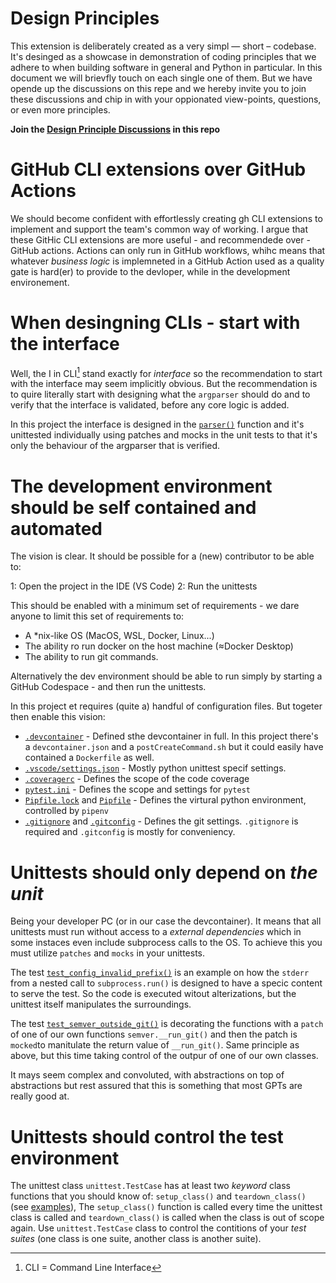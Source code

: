 # Design Principles

This extension is deliberately created as a very simpl — short – codebase. It's desinged as a showcase in demonstration of coding principles that we adhere to when building software in general and Python in particular. In this document we will brievfly touch on each single one of them. But we have opende up the discussions on this repe and we hereby invite you to join these discussions and chip in with your oppionated view-points, questions, or even more principles.

**Join the [Design Principle Discussions](https://github.com/lakruzz/gh-semver/discussions) in this repo**

# GitHub CLI extensions over GitHub Actions
We should become confident with effortlessly creating gh CLI extensions to implement and support the team's common way of working. I argue that these GitHic CLI extensions are more useful - and recommendede over - GitHub actions. Actions can only run in GitHub workflows, whihc means that whatever _business logic_ is implemneted in a GitHub Action used as a quality gate is hard(er) to provide to the devloper, while in the development environement.

# When desingning CLIs - start with the interface
Well, the I in CLI[^cli] stand exactly for _interface_ so the recommendation to start with the interface may seem implicitly obvious. But the recommendation is to quire literally start with designing what the `argparser` should do and to verify that the interface is validated, before any core logic is added.

[^cli]: CLI = Command Line Interface

In this project the interface is designed in the [`parser()`](../gh_semver.py#L29) function and it's unittested individually using patches and mocks in the unit tests to that it's only the behaviour of the argparser that is verified.

# The development environment should be self contained and automated
The vision is clear. It should be possible for a (new) contributor to be able to:

1: Open the project in the IDE (VS Code)
2: Run the unittests

This should be enabled with a minimum set of requirements - we dare anyone to limit this set of requirements to:

- A *nix-like OS (MacOS, WSL, Docker, Linux...)
- The ability ro run docker on the host machine (≈Docker Desktop)
- The ability to run git commands.

Alternatively the dev environment should be able to run simply by starting a GitHub Codespace - and then run the unittests.

In this project et requires (quite a) handful of configuration files. But togeter then enable this vision:

- [`.devcontainer`](../.devcontainer/) - Defined sthe devcontainer in full. In this project there's a `devcontainer.json` and a `postCreateCommand.sh` but it could easily have contained a `Dockerfile` as well.
- [`.vscode/settings.json`](../.vscode/settings.json) - Mostly python unittest specif settings.
- [`.coveragerc`](../.coveragerc) - Defines the scope of the code coverage
- [`pytest.ini`](../pytest.ini) - Defines the scope and settings for `pytest`
- [`Pipfile.lock`](../Pipfile.lock) and [`Pipfile`](../Pipfile) - Defines the virtural python environment, controlled by `pipenv`
- [`.gitignore`](../.gitignore) and [`.gitconfig`](../.gitconfig) - Defines the git settings. `.gitignore` is required and `.gitconfig` is mostly for conveniency.

# Unittests should only depend on _the unit_
Being your developer PC (or in our case the devcontainer). It means that all unittests must run without access to a _external dependencies_ which in some instaces even include subprocess calls to the OS. To achieve this you must utilize `patches` and `mocks` in your unittests.

The test [`test_config_invalid_prefix()`](../tests/test_gh-semver-unittest.py#L82-L90) is an example on how the `stderr` from a nested call to `subprocess.run()` is designed to have a specic content to serve the test. So the code is executed witout alterizations, but the unittest itself manipulates the surroundings.

The test [`test_semver_outside_git()`](../tests/test_gh-semver-unittest.py#L193-L204) is decorating the functions with a `patch` of one of our own functions `semver.__run_git()` and then the patch is `mocked`to manitulate the return value of `__run_git()`. Same principle as above, but this time taking control of the outpur of one of our own classes.

It mays seem complex and convoluted, with abstractions on top of abstractions but rest assured that this is something that most GPTs are really good at.

# Unittests should control the test environment

The unittest class `unittest.TestCase` has at least two _keyword_ class functions that you should know of: `setup_class()` and `teardown_class()` (see [examples](https://github.com/lakruzz/gh-semver/blob/a8c079b7a67db25fc58a48e841d961d7af758064/tests/test_gh-semver-smoketest.py#L10-L24)), The `setup_class()` function is called every time the unittest class is called and `teardown_class()` is called when the class is out of scope again. Use `unittest.TestCase` class to control the contitions of your _test suites_ (one class is one suite, another class is another suite).











